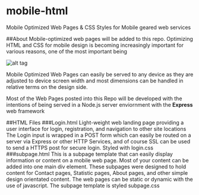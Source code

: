 # mobile-html
Mobile Optimized Web Pages &amp; CSS Styles for Mobile geared web services

##About
Mobile-optimized web pages will be added to this repo.  Optimizing HTML and CSS for mobile design is becoming increasingly important for various reasons, one of the most important being 


![alt tag](http://www.web2feel.com/wp-content/uploads/Mobile-Internet-Usage.png)

Mobile Optimized Web Pages can easily be served to any device as they are adjusted to device screen width and most dimensions can be handled in relative terms on the design side.

Most of the Web Pages posted into this Repo will be developed with the intentions of being served in a Node.js server enviornment with the <b>Express</b> web framework

##HTML Files
###Login.html
Light-weight web landing page providing a user interface for login, registration, and navigation to other site locations
The Login input is wrapped in a POST form which can easily be routed on a server via Express or other HTTP Services, and of course SSL can be used to send a HTTPS post for secure login.  Styled with login.css
###subpage.html
This is a subpage template that can easily display information or content on a mobile web page.  Most of your content can be added into one main div element.  These subpages were designed to hold content for Contact pages, Statistic pages, About pages, and other simple design orientated content.  The web pages can be static or dynamic with the use of javascript.  The subpage template is styled subpage.css 
 


